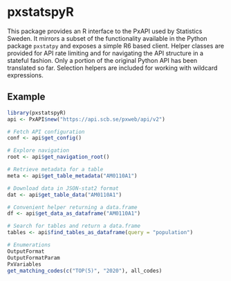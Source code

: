 # pxstatspyR

This package provides an R interface to the PxAPI used by Statistics Sweden.
It mirrors a subset of the functionality available in the Python package
`pxstatpy` and exposes a simple R6 based client.  Helper classes are provided
for API rate limiting and for navigating the API structure in a stateful
fashion. Only a portion of the original Python API has been translated so far.
Selection helpers are included for working with wildcard expressions.

## Example
```r
library(pxstatspyR)
api <- PxAPI$new("https://api.scb.se/pxweb/api/v2")

# Fetch API configuration
conf <- api$get_config()

# Explore navigation
root <- api$get_navigation_root()

# Retrieve metadata for a table
meta <- api$get_table_metadata("AM0110A1")

# Download data in JSON-stat2 format
dat <- api$get_table_data("AM0110A1")

# Convenient helper returning a data.frame
df <- api$get_data_as_dataframe("AM0110A1")

# Search for tables and return a data.frame
tables <- api$find_tables_as_dataframe(query = "population")

# Enumerations
OutputFormat
OutputFormatParam
PxVariables
get_matching_codes(c("TOP(5)", "2020"), all_codes)
```
